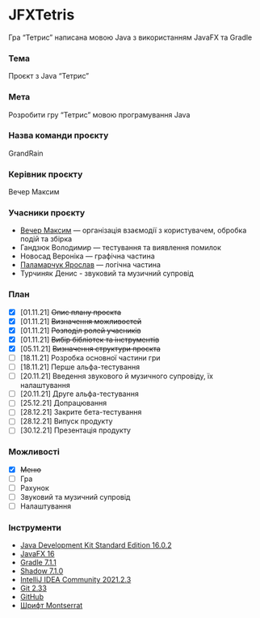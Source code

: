 # JFXTetris
Гра “Тетрис” написана мовою Java з використанням JavaFX та Gradle

### Тема
Проєкт з Java “Тетрис”
### Мета
Розробити гру “Тетрис” мовою програмування Java
### Назва команди проєкту
GrandRain
### Керівник проєкту
Вечер Максим
### Учасники проєкту
 - [Вечер Максим](https://github.com/Ieeht) — організація взаємодії з користувачем, обробка подій та збірка
 - Гандзюк Володимир — тестування та виявлення помилок
 - Новосад Вероніка — графічна частина
 - [Паламарчук Ярослав](https://github.com/dripthugger) — логічна частина
 - Турчиняк Денис - звуковий та музичний супровід
### План
 - [x] [01.11.21] ~~Опис плану проєкта~~
 - [x] [01.11.21] ~~Визначення можливостей~~
 - [x] [01.11.21] ~~Розподіл ролей учасників~~
 - [x] [01.11.21] ~~Вибір бібліотек та інструментів~~
 - [x] [05.11.21] ~~Визначення структури проєкта~~
 - [ ] [18.11.21] Розробка основної частини гри
 - [ ] [18.11.21] Перше альфа-тестування
 - [ ] [20.11.21] Введення звукового й музичного супровіду, їх налаштування
 - [ ] [20.11.21] Друге альфа-тестування
 - [ ] [25.12.21] Допрацювання
 - [ ] [28.12.21] Закрите бета-тестування
 - [ ] [28.12.21] Випуск продукту
 - [ ] [30.12.21] Презентація продукту
### Можливості
- [x] ~~Меню~~
- [ ] Гра
- [ ] Рахунок
- [ ] Звуковий та музичний супровід
- [ ] Налаштування
### Інструменти
- [Java Development Kit Standard Edition 16.0.2](https://www.oracle.com/java/technologies/javase/jdk16-archive-downloads.html)
- [JavaFX 16](https://gluonhq.com/products/javafx)
- [Gradle 7.1.1](https://github.com/gradle/gradle)
- [Shadow 7.1.0](https://plugins.gradle.org/plugin/com.github.johnrengelman.shadow)
- [IntelliJ IDEA Community 2021.2.3](https://www.jetbrains.com/ru-ru/idea)
- [Git 2.33](https://github.com/git/git)
- [GitHub](https://github.com)
- [Шрифт Montserrat](https://fonts.google.com/specimen/Montserrat)
